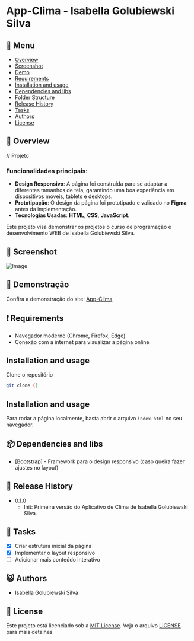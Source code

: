 # App-Clima - Isabella Golubiewski Silva

## :bookmark_tabs: Menu
* [Overview](#scroll-overview)
* [Screenshot](#rice_scene-screenshot)
* [Demo](#dvd-demo)
* [Requirements](#heavy_exclamation_mark-requirements)
* [Installation and usage](#installation-and-usage)
* [Dependencies and libs](#dependencies-and-libs)
* [Folder Structure](#folder-structure)
* [Release History](#release-history)
* [Tasks](#bell-tasks)
* [Authors](#smiley_cat-authors)
* [License](#memo-license)

## :scroll: Overview
// Projeto 

### Funcionalidades principais:
- **Design Responsivo**: A página foi construída para se adaptar a diferentes tamanhos de tela, garantindo uma boa experiência em dispositivos móveis, tablets e desktops.
- **Prototipação**: O design da página foi prototipado e validado no **Figma** antes da implementação.
- **Tecnologias Usadas**: **HTML**, **CSS**, **JavaScript**.

Este projeto visa demonstrar os projetos o curso de programação e desenvolvimento WEB de Isabella Golubiewski Silva.

## :rice_scene: Screenshot
![Image]()

## :dvd: Demonstração
Confira a demonstração do site: [App-Clima]()


## :heavy_exclamation_mark: Requirements
* Navegador moderno (Chrome, Firefox, Edge)
* Conexão com a internet para visualizar a página online

## Installation and usage

Clone o repositório
```bash
git clone ()
```

## Installation and usage
Para rodar a página localmente, basta abrir o arquivo `index.html` no seu navegador.

## :package: Dependencies and libs
- [Bootstrap] - Framework para o design responsivo (caso queira fazer ajustes no layout)

## :bookmark_tabs: Release History
- 0.1.0
  - Init: Primeira versão do Aplicativo de Clima de Isabella Golubiewski Silva.

## :bell: Tasks
- [x] Criar estrutura inicial da página
- [x] Implementar o layout responsivo
- [ ] Adicionar mais conteúdo interativo

## :smiley_cat: Authors
- Isabella Golubiewski Silva

## :memo: License
Este projeto está licenciado sob a [MIT License](./LICENSE). Veja o arquivo [LICENSE](./LICENSE) para mais detalhes
